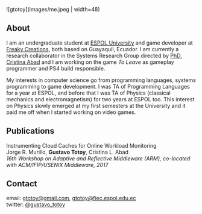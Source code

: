 ![gtotoy](images/me.jpeg | width=48)
## About
I am an undergraduate student at [ESPOL University](http://espol.edu.ec) and game developer at [Freaky Creations](http://freakycreations.net), both based on Guayaquil, Ecuador. 
I am currently a research collaborator in the Systems Research Group directed by [PhD. Cristina Abad](https://sites.google.com/site/cristinaabad/) and I am working on the game _To Leave_ as gameplay programmer and PS4 build responsible.

My interests in computer science go from programming languages, systems programming to game development. I was TA of Programming Languages for a year at ESPOL, and before that I was TA of Physics (classical mechanics and electromagnetism) for two years at ESPOL too. This interest on Physics slowly emerged at my first semesters at the University and it paid me off when I started working on video games.

## Publications
Instrumenting Cloud Caches for Online Workload Monitoring  
Jorge R. Murillo, **Gustavo Totoy**, Cristina L. Abad  
_16th Workshop on Adaptive and Reflective Middleware (ARM), co-located with ACM/IFIP/USENIX Middleware, 2017_

## Contact
email: gtotoy@gmail.com, gtotoy@fiec.espol.edu.ec  
twitter: [@gustavo_totoy](https://twitter.com/gustavo_totoy)
